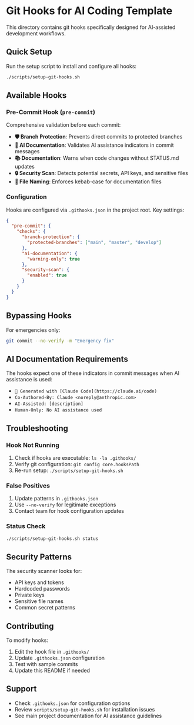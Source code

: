# Git Hooks for AI Coding Template

This directory contains git hooks specifically designed for AI-assisted development workflows.

## Quick Setup

Run the setup script to install and configure all hooks:

```bash
./scripts/setup-git-hooks.sh
```

## Available Hooks

### Pre-Commit Hook (`pre-commit`)

Comprehensive validation before each commit:

- **🛡️ Branch Protection**: Prevents direct commits to protected branches
- **🤖 AI Documentation**: Validates AI assistance indicators in commit messages  
- **📚 Documentation**: Warns when code changes without STATUS.md updates
- **🔒 Security Scan**: Detects potential secrets, API keys, and sensitive files
- **📝 File Naming**: Enforces kebab-case for documentation files

### Configuration

Hooks are configured via `.githooks.json` in the project root. Key settings:

```json
{
  "pre-commit": {
    "checks": {
      "branch-protection": {
        "protected-branches": ["main", "master", "develop"]
      },
      "ai-documentation": {
        "warning-only": true
      },
      "security-scan": {
        "enabled": true
      }
    }
  }
}
```

## Bypassing Hooks

For emergencies only:

```bash
git commit --no-verify -m "Emergency fix"
```

## AI Documentation Requirements

The hooks expect one of these indicators in commit messages when AI assistance is used:

- `🤖 Generated with [Claude Code](https://claude.ai/code)`
- `Co-Authored-By: Claude <noreply@anthropic.com>`
- `AI-Assisted: [description]`
- `Human-Only: No AI assistance used`

## Troubleshooting

### Hook Not Running
1. Check if hooks are executable: `ls -la .githooks/`
2. Verify git configuration: `git config core.hooksPath`
3. Re-run setup: `./scripts/setup-git-hooks.sh`

### False Positives
1. Update patterns in `.githooks.json`
2. Use `--no-verify` for legitimate exceptions
3. Contact team for hook configuration updates

### Status Check
```bash
./scripts/setup-git-hooks.sh status
```

## Security Patterns

The security scanner looks for:
- API keys and tokens
- Hardcoded passwords
- Private keys
- Sensitive file names
- Common secret patterns

## Contributing

To modify hooks:
1. Edit the hook file in `.githooks/`
2. Update `.githooks.json` configuration
3. Test with sample commits
4. Update this README if needed

## Support

- Check `.githooks.json` for configuration options
- Review `scripts/setup-git-hooks.sh` for installation issues
- See main project documentation for AI assistance guidelines